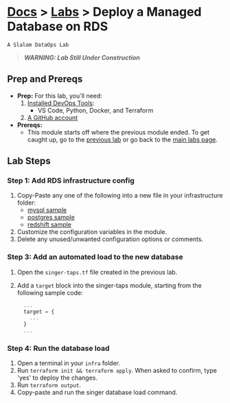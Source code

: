 # [Docs](../README.md) > [Labs](./index.md) > **Deploy a Managed Database on RDS**

`A Slalom DataOps Lab`

> _**WARNING: Lab Still Under Construction**_

## Prep and Prereqs

* **Prep:** For this lab, you'll need:
  1. [Installed DevOps Tools](../setup.html):
     * VS Code, Python, Docker, and Terraform
  2. [A GitHub account](./intro.md)
* **Prereqs:**
  * This module starts off where the previous module ended. To get caught up, go to the
    [previous lab](./extracts-as-code.md) or go back to the [main labs page](./index.md).

## Lab Steps

### Step 1: Add RDS infrastructure config

1. Copy-Paste any one of the following into a new file in your infrastructure folder:
   * [mysql sample](https://github.com/slalom-ggp/dataops-infra/blob/master/samples/mysql-on-aws/01_rds_mysql.tf)
   * [postgres sample](https://github.com/slalom-ggp/dataops-infra/blob/master/samples/postgres-on-aws/01_rds_postgres.tf)
   * [redshift sample](https://github.com/slalom-ggp/dataops-infra/blob/master/samples/redshift-dw/02_redshift.tf)
2. Customize the configuration variables in the module.
3. Delete any unused/unwanted configuration options or comments.

### Step 3: Add an automated load to the new database

1. Open the `singer-taps.tf` file created in the previous lab.
2. Add a `target` block into the singer-taps module, starting from the following sample code:

    ```tf
      ...
      target = {
        ...
      }
      ...
    ```

### Step 4: Run the database load

1. Open a terminal in your `infra` folder.
2. Run `terraform init && terraform apply`. When asked to confirm, type 'yes' to deploy the changes.
3. Run `terraform output`.
4. Copy-paste and run the singer database load command.
